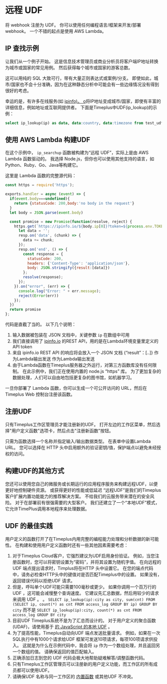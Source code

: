 # 远程 UDF

将 webhook 注册为 UDF。 你可以使用任何编程语言/框架来开发/部署 webhook。 一个不错的起点是使用 AWS Lambda。

## IP 查找示例

让我们从一个例子开始。 这是信息技术管理员或商业分析员将客户端IP地址转换为城市或国家的常见用例。 然后获得每个城市或国家的游客总数。

这可以用纯的 SQL 大致可行，带有大量正则表达式或案例/分支。 即使如此，城市/国家也不会十分准确，因为在这种静态分析中可能会有一些边缘情况没有得到很好的考虑。

幸运的是，有许多在线服务(如 [ipinfo)。 o](https://ipinfo.io)将IP地址变成城市/国家，即使有丰富的详细信息，例如地址或互联网提供者。 下面是Timeplus中UDF(ip_lookup)的示例：

```sql
select ip_lookup(ip) as data, data:country, data:timezone from test_udf
```

## 使用 AWS Lambda 构建UDF

在这个示例中， `ip_searchup` 函数被构建为“远程 UDF”，实际上是由 AWS Lambda 函数驱动的。 我选择 Node.js，但你也可以使用其他支持的语言，如Python、Ruby、Go、Java等构建它。

这里是 Lambda 函数的完整源代码：

```javascript
const https = require('https');

exports.handler = async (event) => {
  if(event.body===undefined){
    return {statusCode: 200,body:'no body in the request'}
  }
  let body = JSON.parse(event.body)

  const promise = new Promise(function(resolve, reject) {
    https.get(`https://ipinfo.io/${body.ip[0]}?token=${process.env.TOKEN}`, (resp) => {
      let data = '';
      resp.on('data', (chunk) => {
        data += chunk;
      });
      resp.on('end', () => {
        const response = {
          statusCode: 200,
          headers: {'Content-Type': 'application/json'},
          body: JSON.stringify({result:[data]})
        };
        resolve(response);
      });
    }).on("error", (err) => {
      console.log("Error: " + err.message);
      reject(Error(err))
    });
  })
  return promise
};
```

代码是直截了当的。 以下几个说明：

1. 输入数据被包装在 JSON 文档中，关键参数 `ip` 在数组中可用
2. 我们直接调用了 [ipinfo.io](https://ipinfo.io) 的REST API，用的是在Lambda环境变量里定义的API token
3. 来自 ipinfo.io REST API 的响应将会放入一个 JSON 文档 {“result”：[..]} 作为Lambda输出发送 作为Lambda输出发送
4. 由于Lambda函数在Timeplus服务器之外运行，对第三方函数库没有任何限制。 在此示例中，我们正在使用内置的 node.js “https” 库。 为了更加复杂的数据处理，人们可以自由地包括更复杂的图书馆，如机器学习。

一旦你部署了 Lambda 函数，你可以生成一个可公开访问的 URL，然后在 Timeplus Web 控制台注册该函数。

## 注册UDF

只有Timeplus工作区管理员才能注册新的UDF。 打开左边的工作区菜单，然后选择"用户定义函数"选项卡，然后点击"注册新函数"按钮。

只需为函数选择一个名称并指定输入/输出数据类型。 在表单中设置Lambda URL。 您可以选择在 HTTP 头中启用额外的验证密钥/值，保护端点以避免未经授权的访问。



## 构建UDF的其他方式

您还可以使用您自己的微服务或长期运行的应用程序服务来构建远程UDF，以便更好地控制硬件资源。 或获得更好的性能或低延迟 “远程UDF”是我们的Timeplus客户扩展内置功能能力的推荐解决方案。 不给我们的云服务带来潜在的安全风险。 对于在部署前有很强需要的大型客户。 我们还建立了一个“本地UDF”模式，它允许TimePlus调用本地程序来处理数据。



## UDF 的最佳实践

用户定义的函数打开了在Timeplus内用完整的编程能力处理和分析数据的新可能性。 在构建和使用用户定义函数时还有一些其他因素需要考虑：

1. 对于Timeplus Cloud客户，它强烈建议为UDF启用身份验证。 例如，当您注册函数时，您可以将密钥设置为“密码”，并将其设置为随机字值。 在向远程的 UDF 端点提出请求时，Timplus将在HTTP 头中设置它。 在您的端点代码中，请务必检查HTTP头中的键值对是否匹配Timeplus中的设置。 如果没有，返回错误代码以拒绝UDF 请求。
2. 但是，呼叫单个UDF可能只需要100毫秒或更少。 如果你调用一个百万行的 UDF ，这可能会减慢整个查询速度。 它建议先汇总数据，然后用较少的请求来调用 UDF 。 。 `SELECT ip_lookup(ip):city as city, sum(cnt) FROM (SELECT ip, count(*) as cnt FROM access_log GROUP BY ip) GROUP BY city` 而不是 `SELECT ip_lookup(ip):city, count(*) as cnt FROM access_log GROUP BY city`
3. 目前UDF Timeplus系统不是为了汇总而设计的。 对于用户定义的聚合函数 (UDAF)，请使用基于 [的 JavaScript 的本地 UDF](js-udf) 。
4. 为了提高性能，Timeplus自动向UDF 端点发送批量请求。 例如，如果在一次SQL执行中有1000个请求给UDF 框架可发送10项请求，每项100项请求供投入。 这就是为什么在示例代码中，我会将 `ip` 作为一个数组处理，并且返回另一个数组的值。 请确保返回的值匹配输入。
5. 正确添加日志到您的 UDF 代码会极大地帮助疑难解答/调整函数代码。
6. 只有Timeplus工作区管理员可以注册新的用户定义功能，而工作区的所有成员都可以使用UDF。
7. 请确保UDF 名称与同一工作区的 [内置函数](functions) 或其他UDF 不冲突。